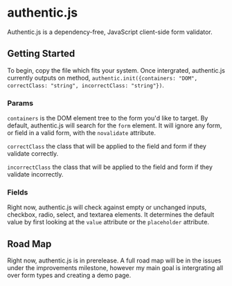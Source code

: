 # authentic.js
Authentic.js is a dependency-free, JavaScript client-side form validator. 

## Getting Started
To begin, copy the file which fits your system. Once intergrated, authentic.js currently outputs on method, `authentic.init({containers: "DOM", correctClass: "string", incorrectClass: "string"})`.

### Params
`containers` is the DOM element tree to the form you'd like to target. By default, authentic.js will search for the `form` element. It will ignore any form, or field in a valid form, with the `novalidate` attribute.
	
`correctClass` the class that will be applied to the field and form if they validate correctly.
	
`incorrectClass` the class that will be applied to the field and form if they validate incorrectly.
	
### Fields
Right now, authentic.js will check against empty or unchanged inputs, checkbox, radio, select, and textarea elements. It determines the default value by first looking at the `value` attribute or the `placeholder` attribute.
	
## Road Map
Right now, authentic.js is in prerelease. A full road map will be in the issues under the improvements milestone, however my main goal is intergrating all over form types and creating a demo page.
